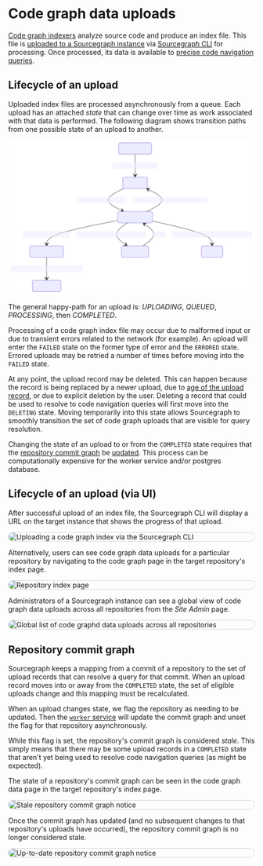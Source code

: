 # Code graph data uploads

<style>
img.screenshot {
  display: block;
  margin: 1em auto;
  max-width: 600px;
  margin-bottom: 0.5em;
  border: 1px solid lightgrey;
  border-radius: 10px;
}

img.terminal-screenshot {
  max-width: 800px;
}
</style>

[Code graph indexers](../references/indexers.md) analyze source code and produce an index file. This file is [uploaded to a Sourcegraph instance](../how-to/index_other_languages.md#4-upload-lsif-data) via [Sourcegraph CLI](../../cli/index.md) for processing. Once processed, its data is available to [precise code navigation queries](precise_code_intelligence.md).

## Lifecycle of an upload

Uploaded index files are processed asynchronously from a queue. Each upload has an attached _state_ that can change over time as work associated with that data is performed. The following diagram shows transition paths from one possible state of an upload to another.

![Upload state diagram](./diagrams/upload-states.svg)

The general happy-path for an upload is: _UPLOADING_, _QUEUED_, _PROCESSING_, then _COMPLETED_. 

Processing of a code graph index file may occur due to malformed input or due to transient errors related to the network (for example). An upload will enter the `FAILED` state on the former type of error and the `ERRORED` state. Errored uploads may be retried a number of times before moving into the `FAILED` state.

At any point, the upload record may be deleted. This can happen because the record is being replaced by a newer upload, due to [age of the upload record](../how-to/configure_data_retention.md), or due to explicit deletion by the user. Deleting a record that could be used to resolve to code navigation queries will first move into the `DELETING` state. Moving temporarily into this state allows Sourcegraph to smoothly transition the set of code graph uploads that are visible for query resolution.

Changing the state of an upload to or from the `COMPLETED` state requires that the [repository commit graph](#repository-commit-graph) be [updated](https://sourcegraph.com/search?q=context:global+repo:%5Egithub%5C.com/sourcegraph/sourcegraph%24+file:%5Eenterprise/cmd/worker/internal/codeintel/commitgraph/updater%5C.go+func+%28u+*Updater%29+update%28ctx&patternType=literal). This process can be computationally expensive for the worker service and/or postgres database.
## Lifecycle of an upload (via UI)

After successful upload of an index file, the Sourcegraph CLI will display a URL on the target instance that shows the progress of that upload.

<img src="https://storage.googleapis.com/sourcegraph-assets/docs/images/code-intelligence/sg-3.34/uploads/src-lsif-upload.gif" class="screenshot terminal-screenshot" alt="Uploading a code graph index via the Sourcegraph CLI">

Alternatively, users can see code graph data uploads for a particular repository by navigating to the code graph page in the target repository's index page.

<img src="https://storage.googleapis.com/sourcegraph-assets/docs/images/code-intelligence/sg-3.33/repository-page.png" class="screenshot" alt="Repository index page">

Administrators of a Sourcegraph instance can see a global view of code graph data uploads across all repositories from the _Site Admin_ page.

<img src="https://storage.googleapis.com/sourcegraph-assets/docs/images/code-intelligence/sg-3.34/uploads/site-admin-list.png" class="screenshot" alt="Global list of code graphd data uploads across all repositories">

## Repository commit graph

Sourcegraph keeps a mapping from a commit of a repository to the set of upload records that can resolve a query for that commit. When an upload record moves into or away from the `COMPLETED` state, the set of eligible uploads change and this mapping must be recalculated.

When an upload changes state, we flag the repository as needing to be updated. Then the [`worker` service](https://docs.sourcegraph.com/admin/workers#codeintel-commitgraph)
will update the commit graph and unset the flag for that repository asynchronously.

While this flag is set, the repository's commit graph is considered _stale_. This simply means that there may be some upload records in a `COMPLETED` state that aren't yet being used to resolve code navigation queries (as might be expected).

The state of a repository's commit graph can be seen in the code graph data page in the target repository's index page.

<img src="https://storage.googleapis.com/sourcegraph-assets/docs/images/code-intelligence/sg-3.34/uploads/list-stale-commit-graph.png" class="screenshot" alt="Stale repository commit graph notice">

Once the commit graph has updated (and no subsequent changes to that repository's uploads have occurred), the repository commit graph is no longer considered stale.

<img src="https://storage.googleapis.com/sourcegraph-assets/docs/images/code-intelligence/sg-3.34/uploads/list-states.png" class="screenshot" alt="Up-to-date repository commit graph notice">
